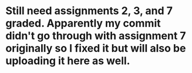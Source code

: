 # Still need assignments 2, 3, and 7 graded. Apparently my commit didn't go through with assignment 7 originally so I fixed it but will also be uploading it here as well.
